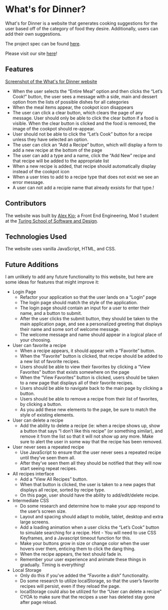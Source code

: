 # What's for Dinner?

What's for Dinner is a website that generates cooking suggestions for the user based off of the category of food they desire. Additionally, users can add their own suggestions.

The project spec can be found [here](https://frontend.turing.io/projects/module-1/dinner.html).

Please visit our site [here](https://clairefields15.github.io/romcom/)!

## Features

[Screenshot of the What's for Dinner website](https://user-images.githubusercontent.com/12686237/114321071-e6c8b180-9ae6-11eb-951e-3f56ef3c92fd.png)
* When the user selects the “Entire Meal” option and then clicks the “Let’s Cook!” button, the user sees a message with a side, main and dessert option from the lists of possible dishes for all categories
* When the meal items appear, the cookpot icon disappears
* The user can click a clear button, which clears the page of any message. User should only be able to click the clear button if a food is visible. When the clear button is clicked and the food is removed, the image of the cookpot should re-appear.
* User should not be able to click the “Let’s Cook” button for a recipe unless they have selected an option.
* The user can click an “Add a Recipe” button, which will display a form to add a new recipe at the bottom of the page
* The user can add a type and a name, click the “Add New” recipe and that recipe will be added to the appropriate list
* When a new recipe is added, that recipe should automatically display instead of the cookpot icon
* When a user tries to add to a recipe type that does not exist we see an error message.
* A user can not add a recipie name that already exsists for that type.!


## Contributors

The website was built by [Alex Kio](https://github.com/alexmkio/); a Front End Engineering, Mod 1 student at the [Turing School of Software and Design](https://turing.io/).

## Technologies Used

The website uses vanilla JavaScript, HTML, and CSS.

## Future Additions

I am unlikely to add any future functionality to this website, but here are some ideas for features that might improve it:

* Login Page
  * Refactor your application so that the user lands on a “Login” page
  * The login page should match the style of the application.
  * The login page should contain an input for a user to enter their name, and a button to submit.
  * After the user clicks the submit button, they should be taken to the main application page, and see a personalized greeting that displays their name and some sort of welcome message.
  * The welcome message and name should appear in a logical place of your choosing.
* User can favorite a recipe
  * When a recipe appears, it should appear with a “Favorite” button.
  * When the “Favorite” button is clicked, that recipe should be added to a new list of favorite recipes.
  * Users should be able to view their favorites by clicking a “View Favorites” button that exists somewhere on the page
  * When the “View Favorites” button is clicked, users should be taken to a new page that displays all of their favorite recipes.
  * Users should be able to navigate back to the main page by clicking a button.
  * Users should be able to remove a recipe from their list of favorites, by clicking a button.
  * As you add these new elements to the page, be sure to match the style of existing elements.
* User can delete a recipe
  * Add the ability to delete a recipe (ie: when a recipe shows up, show a button that says “I don’t like this recipe” (or something similar), and remove it from the list so that it will not show up any more. Make sure to alert the user in some way that the recipe has been removed.
* User never sees a repeated recipe
  * Use JavaScript to ensure that the user never sees a repeated recipe until they’ve seen them all.
  * After they’ve seen them all they should be notified that they will now start seeing repeat recipes.
* All recipes interface
  * Add a “View All Recipes” button.
  * When that button is clicked, the user is taken to a new pages that displays all recipe, sorted by recipe type.
  * On this page, user should have the ability to add/edit/delete recipe.
* Intermediate CSS
  * Do some research and determine how to make your app respond to the user’s screen size.
  * Layout and spacing should adapt to mobile, tablet, desktop and extra large screens.
  * Add a loading animation when a user clicks the “Let’s Cook” button to simulate searching for a recipe. Hint - You will need to use CSS Keyframes, and a Javascript timeout function for this.
  * Make your buttons grow in size or change color when the user hovers over them, enticing them to click the dang thing.
  * When the recipe appears, the text should fade in.
  * Remember your user experience and animate these things in gradually. Timing is everything!
* Local Storage
  * Only do this if you’ve added the “Favorite a dish” functionality.
  * Do some research to utilize localStorage, so that the user’s favorite recipes will persist, even if they reload the page.
  * localStorage could also be utilized for the “User can delete a recipe” CYOA to make sure that the recipes a user has deleted stay gone after page reload.
